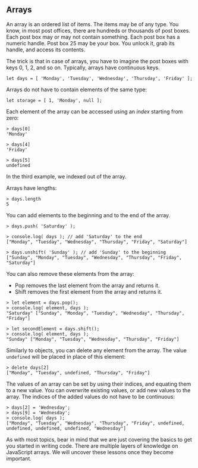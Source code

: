 ## Arrays

An array is an ordered list of items. The items may be of any type. You know, in most post offices, there are hundreds or thousands of post boxes. Each post box may or may not contain something. Each post box has a numeric handle. Post box 25 may be your box. You unlock it, grab its handle, and access its contents. 

The trick is that in case of arrays, you have to imagine the post boxes with keys 0, 1, 2, and so on. Typically, arrays have continuous keys.

```
let days = [ 'Monday', 'Tuesday', 'Wednesday', 'Thursday', 'Friday' ];
```

Arrays do not have to contain elements of the same type:

```
let storage = [ 1, 'Monday', null ];
```

Each element of the array can be accessed using an *index* starting from zero:

```
> days[0]
'Monday'

> days[4]
'Friday'

> days[5]
undefined
```

In the third example, we indexed out of the array.

Arrays have lengths:

```
> days.length
5
```

You can add elements to the beginning and to the end of the array.

```
> days.push( 'Saturday' );

> console.log( days ); // add 'Saturday' to the end
["Monday", "Tuesday", "Wednesday", "Thursday", "Friday", "Saturday"]

> days.unshift( 'Sunday' ); // add 'Sunday' to the beginning
["Sunday", "Monday", "Tuesday", "Wednesday", "Thursday", "Friday", "Saturday"]
```

You can also remove these elements from the array:
- Pop removes the last element from the array and returns it.
- Shift removes the first element from the array and returns it.

```
> let element = days.pop(); 
> console.log( element, days );
"Saturday" ["Sunday", "Monday", "Tuesday", "Wednesday", "Thursday", "Friday"]

> let secondElement = days.shift();
> console.log( element, days );
"Sunday" ["Monday", "Tuesday", "Wednesday", "Thursday", "Friday"]
```

Similarly to objects, you can delete any element from the array. The value `undefined` will be placed in place of this element:

```
> delete days[2]
["Monday", "Tuesday", undefined, "Thursday", "Friday"]
```

The values of an array can be set by using their indices, and equating them to a new value. You can overwrite existing values, or add new values to the array. The indices of the added values do not have to be continuous:

```
> days[2] = 'Wednesday';
> days[9] = 'Wednesday';
> console.log( days );
["Monday", "Tuesday", "Wednesday", "Thursday", "Friday", undefined, undefined, undefined, undefined, "Wednesday"]
```

As with most topics, bear in mind that we are just covering the basics to get you started in writing code. There are multiple layers of knowledge on JavaScript arrays. We will uncover these lessons once they become important.
